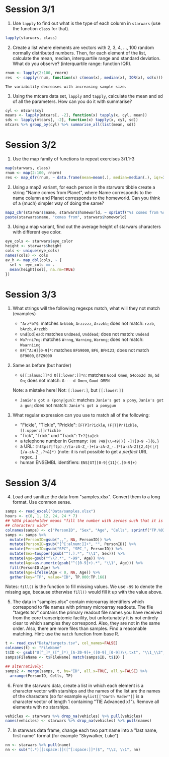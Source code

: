 # Session 3/1

 1. Use `lapply` to find out what is the type of each column in `starwars`
    (use the function `class` for that).

```r
lapply(starwars, class)
```

 2. Create a list where elements are vectors with 2, 3, 4, ..., 100 random
    normally distributed numbers.  Then, for each element of the list,
    calculate the mean, median, interquartile range and standard deviation.
    What do you observe? (interquartile range: function IQR).

```r
rnum <- lapply(2:100, rnorm)
res  <- sapply(rnum, function(x) c(mean(x), median(x), IQR(x), sd(x)))
```

    The variability decreases with increasing sample size.

 3. Using the mtcars data set, `lapply` and `tapply`, calculate the mean
    and sd of all the parameters. How can you do it with summarise?

```r
cyl <- mtcars$cyl
means <- lapply(mtcars[, -2], function(x) tapply(x, cyl, mean))
sds <- lapply(mtcars[, -2], function(x) tapply(x, cyl, sd))
mtcars %>% group_by(cyl) %>% summarise_all(list(mean, sd))
```

# Session 3/2

 1. Use the map family of functions to repeat exercises 3/1.1-3

```r
map(starwars, class)
rnum <- map(2:100, rnorm)
res <- map_dfr(rnum, ~ data.frame(mean=mean(.), median=median(.), iqr=IQR(.), sd=sd(.)))
```

 2. Using a map2 variant, for each person in the starwars tibble create a
    string "Name comes from Planet", where Name corresponds to the name
    column and Planet corresponds to the homeworld. Can you think of a
    (much) simpler way of doing the same?

```r
map2_chr(starwars$name, starwars$homeworld, ~ sprintf("%s comes from %s", .x, .y))
paste(starwars$name, "comes from", starwars$homeworld)
```

 3. Using a map variant, find out the average height of starwars characters
    with different eye color.

```r
eye_cols <- starwars$eye_color
height <- starwars$height
cols <- unique(eye_cols) 
names(cols) <- cols
av_h <- map_dbl(cols, ~ {
  sel <- eye_cols == .
  mean(height[sel], na.rm=TRUE)
})

```

# Session 3/3

 1. What strings will the following regexps match, what will they not
     match (examples)

       * `^Arz*b?$`: matches `Arbbbb`, `Arzzzzz`, `Arzzbb`; does not match: `rzzb`, `bArzb`, `Arzzbb`
       * `Und[Dd]ead`: matches `UndDead`, `Unddead`; does not match: `Undead`
       * `Wa?rni?ng`: matches `Wrnng`, `Warning`, `Warnng`; does not match: `Waarniing`
       * `BF[^A:H][0-9]*`: matches `BFG9000`, `BFG`, `BFH123`; does not match `BF9000`, `BFZ9000`

 2. Same as before (but harder)

       * `G[[:alnum:]]*d O[[:lower:]]*n`: matches `Good Omen`, `G4ooo2d On`, `Gd On`; does not match: `G----d Omen`, `Good OMEN`

    Note: a mistake here! Not: `[:lower:]`, but `[[:lower:]]`

       * `Janie's got a (pony|gun)`: matches `Janie's got a pony`, `Janie's got a gun`; does not match: `Janie's got a ponygun`

 3. What regular expression can you use to match all of the following:

       * "Fickle", "Tickle", "Prickle": `[FTP]r?ickle`, `(F|T|Pr)ickle`, `[[:upper:]]r?ickle`
       * "Tick", "Trick" und "Track": `Tr?[ia]ck`
       * a telephone number in Germany: `(00 ?49|\\+49|)[ -]?[0-9 -]{6,}`
       * a URL: `(https?|ftp)://[a-zA-Z_-]+[a-zA-Z_-.]*[a-zA-Z]{2,4}(|/|[/a-zA-Z_.?+&]*)` (note: it is not possible to get a *perfect* URL regex...)
       * human ENSEMBL identifiers: `ENS[GT][0-9]{11}(.[0-9]+)`

# Session 3/4

 4. Load and sanitize the data from "samples.xlsx". Convert them to a
    long format. Use common sense.

```r
samps <- read_excel("Data/samples.xlsx")
hours <- c(0, 1, 12, 24, 24 * 7)
## %03d placeholder means "fill the number with zeroes such that it is 3
## characters wide"
colnames(samps) <- c("PersonID", "Sex", "Age", "Cells", sprintf("TP.%03d", hours))
samps <- samps %>% 
  mutate(PersonID=gsub(",,", NA, PersonID)) %>%
  mutate(PersonID=gsub("[^[:alnum:]]+", "", PersonID)) %>%
  mutate(PersonID=gsub("SPC", "SPC_", PersonID)) %>%
  mutate(Sex=toupper(gsub("^(.).*", "\\1", Sex))) %>%
  mutate(Age=gsub("^\\?.*", "-99", Age)) %>%
  mutate(Age=as.numeric(gsub("^([0-9]+).*", "\\1", Age))) %>%
  fill(PersonID:Age) %>%
  mutate(Age=ifelse(Age < 0, NA, Age)) %>%
  gather(key="TP", value="ID", TP.000:TP.168)
```

Notes: `fill()` is the function to fill missing values. We use `-99` to
denote the missing age, because otherwise `fill()` would fill it up with the
value above.

 5. The data in "samples.xlsx" contain microarray identifiers which correspond to file
    names with primary microarray readouts. The file "targets.tsv"
    contains the primary readout file names you have received from the
    core transcriptomic facility, but unfortunately it is not entirely
    clear to which samples they correspond. Also, they are not in the
    same order. Also, there are more files than samples. Find a reasonable matching.
    Hint: use the `match` function from base R.

```r
t <- read_csv("Data/targets.tsv", col_names=FALSE)
colnames(t) <- "FileName"
t$ID <- gsub("U[^_]*_([^_]*)_[A-Z0-9]+_([0-9]_[0-9])\\.txt", "\\1_\\2", t$FileName)
samps$FileName <- t$FileName[ match(samps$ID, t$ID) ]

## alternatively:
samps2 <- merge(samps, t, by="ID", all.x=TRUE, all.y=FALSE) %>% 
  arrange(PersonID, Cells, TP)
```

 6. From the starwars data, create a list in which each element is a
    character vector with starships and the names of the list are the
    names of the characters (so for example `mylist[["Darth Vader"]]`
    is a character vector of length 1 containing "TIE Advanced x1").
    Remove all elements with no starships.

```r
vehicles <- starwars %>% drop_na(vehicles) %>% pull(vehicles)
names(vehicles) <- starwars %>% drop_na(vehicles) %>% pull(names)
```

 7. In starwars data frame, change each two part name into a "last name,
    first name" format (for example "Skywalker, Luke")

```r
nn <- starwars %>% pull(name)
nn <- sub("(.*)[[:space:]]([^[:space:]]*)$", "\\2, \\1", nn)
```


